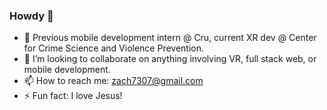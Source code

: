 ### Howdy 👋
- 🔭 Previous mobile development intern @ Cru, current XR dev @ Center for Crime Science and Violence Prevention.
- 👯 I’m looking to collaborate on anything involving VR, full stack web, or mobile development.
- 📫 How to reach me: zach7307@gmail.com
- ⚡ Fun fact: I love Jesus!

